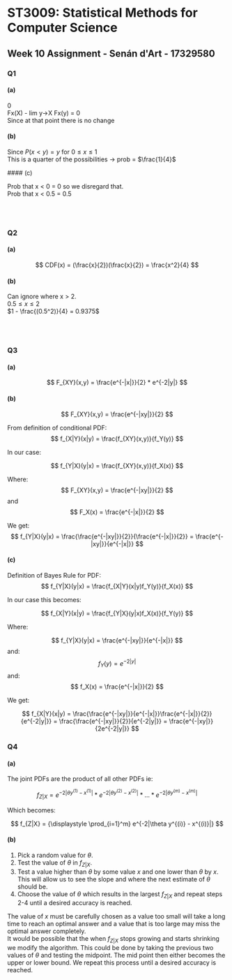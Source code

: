 # ST3009: Statistical Methods for Computer Science

## Week 10 Assignment - Senán d'Art - 17329580


### Q1

#### (a)  

$0$  
Fx(X) - lim y->X Fx(y) = 0  
Since at that point there is no change

#### (b)

Since $P(x<y) = y$ for $0\leq x \leq 1$  
This is a quarter of the possibilities -> prob = $\frac{1}{4}$ 

#### (c)  

Prob that x < 0 = 0 so we disregard that.  
Prob that x < 0.5 = 0.5

<br><br>

### Q2

#### (a)  

<include graph of pdf>
<include graph of cdf>

$$
CDF(x) = (\frac{x}{2})(\frac{x}{2}) = \frac{x^2}{4}
$$


#### (b)  

Can ignore where x > 2.  
$0.5 \leq x \leq 2$  
$1 - \frac{(0.5^2)}{4} = 0.9375$ 

<br><br>

### Q3  

#### (a)  

$$
F_{XY}(x,y) = \frac{e^{-|x|}}{2} * e^{-2|y|}
$$


#### (b)  

$$
F_{XY}(x,y) = \frac{e^{-|xy|}}{2}
$$

From definition of conditional PDF:
$$
f_{X|Y}(x|y) = \frac{f_{XY}(x,y)}{f_Y(y)}
$$

In our case:

$$
f_{Y|X}(y|x) = \frac{f_{XY}(x,y)}{f_X(x)}
$$
 
Where:
$$
F_{XY}(x,y) = \frac{e^{-|xy|}}{2}
$$
and
$$
F_X(x) = \frac{e^{-|x|}}{2}
$$

We get:
$$
f_{Y|X}(y|x) = \frac{\frac{e^{-|xy|}}{2}}{\frac{e^{-|x|}}{2}} = \frac{e^{-|xy|}}{e^{-|x|}}
$$

#### (c)  

Definition of Bayes Rule for PDF:
$$
f_{Y|X}(y|x) = \frac{f_{X|Y}(x|y)f_Y(y)}{f_X(x)}
$$

In our case this becomes:

$$
f_{X|Y}(x|y) = \frac{f_{Y|X}(y|x)f_X(x)}{f_Y(y)}
$$

Where:

$$
f_{Y|X}(y|x) = \frac{e^{-|xy|}}{e^{-|x|}}
$$
and:
$$
f_Y(y) = e^{-2|y|}
$$
and:
$$
f_X(x) = \frac{e^{-|x|}}{2}
$$

We get:

$$
f_{X|Y}(x|y) = \frac{\frac{e^{-|xy|}}{e^{-|x|}}\frac{e^{-|x|}}{2}}{e^{-2|y|}} = \frac{\frac{e^{-|xy|}}{2}}{e^{-2|y|}} = \frac{e^{-|xy|}}{2e^{-2|y|}}
$$


### Q4

#### (a)  

The joint PDFs are the product of all other PDFs ie:

$$
f_{Z|X} = e^{-2|\theta y^{(1)} - x^{(1)}|} * e^{-2|\theta y^{(2)} - x^{(2)}|} * ... *e^{-2|\theta y^{(m)} - x^{(m)}|}
$$ 

Which becomes:

$$
f_{Z|X} = {\displaystyle \prod_{i=1}^m} e^{-2|\theta y^{(i)} - x^{(i)}|}
$$


#### (b)  

1. Pick a random value for $\theta$.  
2. Test the value of $\theta$ in $f_{Z|X}$.
3. Test a value higher than $\theta$ by some value $x$ and one lower than $\theta$ by $x$. This will allow us to see the slope and where the next estimate of $\theta$ should be.
4. Choose the value of $\theta$ which results in the largest $f_{Z|X}$ and repeat steps 2-4 until a desired accuracy is reached.

The value of $x$ must be carefully chosen as a value too small will take a long time to reach an optimal answer and a value that is too large may miss the optimal answer completely.  
It would be possible that the when $f_{Z|X}$ stops growing and starts shrinking we modify the algorithm. This could be done by taking the previous two values of $\theta$ and testing the midpoint. The mid point then either becomes the upper or lower bound. We repeat this process until a desired accuracy is reached.
